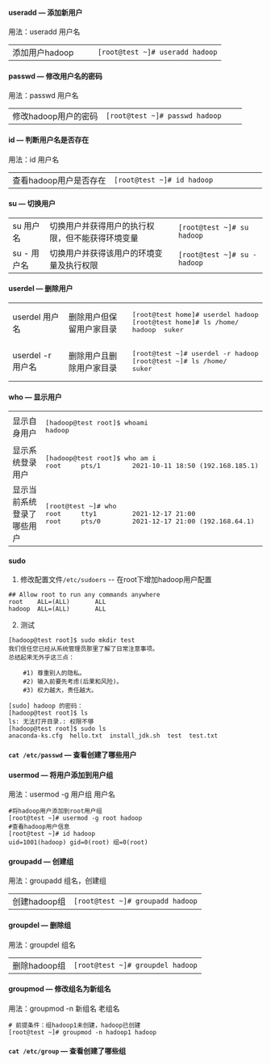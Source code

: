 #### useradd — 添加新用户

用法：useradd 用户名

<table>
  <tr>
    <td width=40%>添加用户hadoop</td>
    <td><code>[root@test ~]# useradd hadoop</code></td>
  </tr>
</table>

#### passwd — 修改用户名的密码

用法：passwd 用户名

<table>
  <tr>
    <td width=40%>修改hadoop用户的密码</td>
    <td><code>[root@test ~]# passwd hadoop</code></td>
  </tr>
</table>

#### id — 判断用户名是否存在

用法：id 用户名

<table>
  <tr>
    <td width=40%>查看hadoop用户是否存在</td>
    <td><code>[root@test ~]# id hadoop</code></td>
  </tr>
</table>

#### su — 切换用户

<table>
  <tr>
    <td>su 用户名</td>
    <td>切换用户并获得用户的执行权限，但不能获得环境变量</td>
    <td><code>[root@test ~]# su hadoop</code></td>
  </tr>
  <tr>
    <td>su - 用户名</td>
    <td>切换用户并获得该用户的环境变量及执行权限</td>
    <td><code>[root@test ~]# su - hadoop</code></td>
  </tr>
</table>

#### userdel — 删除用户

<table>
  <tr>
    <td>userdel 用户名</td>
    <td>删除用户但保留用户家目录</td>
    <td><pre>[root@test home]# userdel hadoop
[root@test home]# ls /home/
hadoop  suker</pre></td>
  </tr>
  <tr>
    <td>userdel -r 用户名</td>
    <td>删除用户且删除用户家目录</td>
    <td><pre>[root@test ~]# userdel -r hadoop
[root@test ~]# ls /home/
suker</pre></td>
  </tr>
</table>

#### who — 显示用户

<table>
  <tr>
    <td>显示自身用户</td>
    <td><pre>[hadoop@test root]$ whoami
hadoop</pre></td>
  </tr>
  <tr>
    <td>显示系统登录用户</td>
    <td><pre>[hadoop@test root]$ who am i
root     pts/1        2021-10-11 18:50 (192.168.185.1)</pre></td>
  </tr>
  <tr>
    <td>显示当前系统登录了哪些用户</td>
    <td><pre>[root@test ~]# who
root     tty1         2021-12-17 21:00
root     pts/0        2021-12-17 21:00 (192.168.64.1)</pre></td>
  </tr>
</table>

#### sudo

1) 修改配置文件`/etc/sudoers` -- 在root下增加hadoop用户配置

```
## Allow root to run any commands anywhere
root    ALL=(ALL)       ALL
hadoop  ALL=(ALL)       ALL
```

2) 测试

```
[hadoop@test root]$ sudo mkdir test
我们信任您已经从系统管理员那里了解了日常注意事项。
总结起来无外乎这三点：

    #1) 尊重别人的隐私。
    #2) 输入前要先考虑(后果和风险)。
    #3) 权力越大，责任越大。

[sudo] hadoop 的密码：
[hadoop@test root]$ ls
ls: 无法打开目录.: 权限不够
[hadoop@test root]$ sudo ls
anaconda-ks.cfg  hello.txt  install_jdk.sh  test  test.txt
```

#### `cat /etc/passwd` — 查看创建了哪些用户

#### usermod — 将用户添加到用户组

用法：usermod -g 用户组 用户名

```
#将hadoop用户添加到root用户组
[root@test ~]# usermod -g root hadoop
#查看hadoop用户信息
[root@test ~]# id hadoop
uid=1001(hadoop) gid=0(root) 组=0(root)
```

#### groupadd — 创建组

用法：groupadd 组名，创建组

<table>
  <tr>
    <td>创建hadoop组</td>
    <td><code>[root@test ~]# groupadd hadoop</code></td>
  </tr>
</table>

#### groupdel — 删除组

用法：groupdel 组名

<table>
  <tr>
    <td>删除hadoop组</td>
    <td><code>[root@test ~]# groupdel hadoop</code></td>
  </tr>
</table>

#### groupmod — 修改组名为新组名

用法：groupmod -n 新组名 老组名

```
# 前提条件：组hadoop1未创建，hadoop已创建
[root@test ~]# groupmod -n hadoop1 hadoop
```

#### `cat /etc/group` — 查看创建了哪些组



